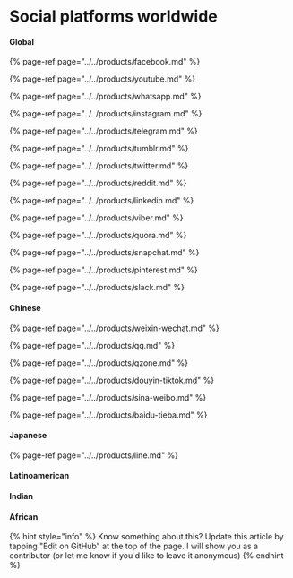 # Social platforms worldwide

#### Global

{% page-ref page="../../products/facebook.md" %}

{% page-ref page="../../products/youtube.md" %}

{% page-ref page="../../products/whatsapp.md" %}

{% page-ref page="../../products/instagram.md" %}

{% page-ref page="../../products/telegram.md" %}

{% page-ref page="../../products/tumblr.md" %}

{% page-ref page="../../products/twitter.md" %}

{% page-ref page="../../products/reddit.md" %}

{% page-ref page="../../products/linkedin.md" %}

{% page-ref page="../../products/viber.md" %}

{% page-ref page="../../products/quora.md" %}

{% page-ref page="../../products/snapchat.md" %}

{% page-ref page="../../products/pinterest.md" %}

{% page-ref page="../../products/slack.md" %}

#### 

#### Chinese

{% page-ref page="../../products/weixin-wechat.md" %}

{% page-ref page="../../products/qq.md" %}

{% page-ref page="../../products/qzone.md" %}

{% page-ref page="../../products/douyin-tiktok.md" %}

{% page-ref page="../../products/sina-weibo.md" %}

{% page-ref page="../../products/baidu-tieba.md" %}



#### Japanese

{% page-ref page="../../products/line.md" %}



#### Latinoamerican

#### Indian

#### African



{% hint style="info" %}
Know something about this? Update this article by tapping "Edit on GitHub" at the top of the page. I will show you as a contributor \(or let me know if you'd like to leave it anonymous\)
{% endhint %}

